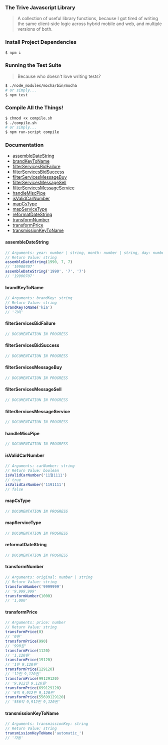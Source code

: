 ### The Trive Javascript Library

> A collection of useful library functions, because I got tired of writing the same client-side logic across hybrid mobile and web, and multiple versions of both.

### Install Project Dependencies

```bash
$ npm i
```

### Running the Test Suite

> Because who doesn't love writing tests?

```bash
$ ./node_modules/mocha/bin/mocha
# or simply...
$ npm test
```

### Compile All the Things!

```bash
$ chmod +x compile.sh
$ ./compile.sh
# or simply...
$ npm run-script compile
```

### Documentation

* [assembleDateString](#assembledatestring)
* [brandKeyToName](#brandkeytoname)
* [filterServicesBidFailure](#filterservicesbidfailure)
* [filterServicesBidSuccess](#filterservicesbidsuccess)
* [filterServicesMessageBuy](#filterservicesmessagebuy)
* [filterServicesMessageSell](#filterservicesmessagesell)
* [filterServicesMessageService](#filterservicesmessageservice)
* [handleMiscPipe](#handlemiscpipe)
* [isValidCarNumber](#isvalidcarnumber)
* [mapCsType](#mapcstype)
* [mapServiceType](#mapservicetype)
* [reformatDateString](#reformatdatestring)
* [transformNumber](#transformnumber)
* [transformPrice](#transformprice)
* [transmissionKeyToName](#transmissionkeytoname)

#### **assembleDateString**

```javascript
// Arguments: year: number | string, month: number | string, day: number | string
// Return Value: string
assembleDateString(1990, 7, 7)
// '19900707'
assembleDateString('1990', '7', '7')
// '19900707'
```

#### **brandKeyToName**

```javascript
// Arguments: brandKey: string
// Return Value: string
brandKeyToName('kia')
// '기아'
```

#### **filterServicesBidFailure**

```javascript
// DOCUMENTATION IN PROGRESS
```

#### **filterServicesBidSuccess**

```javascript
// DOCUMENTATION IN PROGRESS
```

#### **filterServicesMessageBuy**

```javascript
// DOCUMENTATION IN PROGRESS
```

#### **filterServicesMessageSell**

```javascript
// DOCUMENTATION IN PROGRESS
```

#### **filterServicesMessageService**

```javascript
// DOCUMENTATION IN PROGRESS
```

#### **handleMiscPipe**

```javascript
// DOCUMENTATION IN PROGRESS
```

#### **isValidCarNumber**

```javascript
// Arguments: carNumber: string
// Return Value: boolean
isValidCarNumber('11헐1111')
// true
isValidCarNumber('1191111')
// false
```

#### **mapCsType**

```javascript
// DOCUMENTATION IN PROGRESS
```

#### **mapServiceType**

```javascript
// DOCUMENTATION IN PROGRESS
```

#### **reformatDateString**

```javascript
// DOCUMENTATION IN PROGRESS
```

#### **transformNumber**

```javascript
// Arguments: original: number | string
// Return Value: string
transformNumber('9999999')
// '9,999,999'
transformNumber(1000)
// '1,000'
```

#### **transformPrice**

```javascript
// Arguments: price: number
// Return Value: string
transformPrice(0)
// '0원'
transformPrice(990)
// '990원'
transformPrice(1120)
// '1,120원'
transformPrice(19120)
// '1만 9,120원'
transformPrice(129120)
// '12만 9,120원'
transformPrice(99129120)
// '9,912만 9,120원'
transformPrice(699129120)
// '6억 9,912만 9,120원'
transformPrice(55699129120)
// '556억 9,912만 9,120원'
```

#### **transmissionKeyToName**

```javascript
// Arguments: transmissionKey: string
// Return Value: string
transmissionKeyToName('automatic_')
// '자동'
```